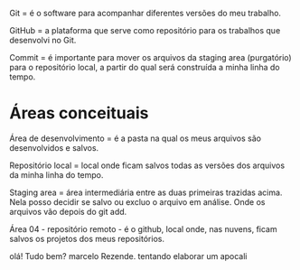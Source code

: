 Git = é o software para acompanhar diferentes versões do meu trabalho.

GitHub = a plataforma que serve como repositório para os trabalhos que desenvolvi no Git. 

Commit = é importante para mover os arquivos da staging area (purgatório) para o repositório local, a partir do qual será construída a minha linha do tempo. 

# Áreas conceituais

Área de desenvolvimento = é a pasta na qual os meus arquivos são desenvolvidos e salvos. 

Repositório local = local onde ficam salvos todas as versões dos arquivos da minha linha do tempo. 

Staging area = área intermediária entre as duas primeiras trazidas acima. Nela posso decidir se salvo ou excluo o arquivo em análise. Onde os arquivos vão depois do git add.

Área 04 - repositório remoto - é o github, local onde, nas nuvens, ficam salvos os projetos dos meus repositórios. 

olá! Tudo bem? marcelo Rezende. 
tentando elaborar um apocali
